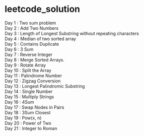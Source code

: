 # leetcode_solution

Day 1 : Two sum problem<br/>
Day 2 : Add Two Numbers<br/>
Day 3 : Length of Longest Substring without repeating characters<br/>
Day 4 : Median of two sorted array<br/>
Day 5 : Contains Duplicate<br/>
Day 6 : 3 Sum<br/>
Day 7 : Reverse Integer<br/>
Day 8 : Merge Sorted Arrays.<br/>
Day 9 : Rotate Array<br/>
Day 10 : Split the Array<br/>
Day 11 : Palindrome Number<br/>
Day 12 : Zigzag Conversion<br/>
Day 13 : Longest Palindromic Substring<br/>
Day 14 : Single Number<br/>
Day 15 : Multiply Strings<br/>
Day 16 : 4Sum<br/>
Day 17 : Swap Nodes in Pairs<br/>
Day 18 : 3Sum Closest<br/>
Day 19 : Pow(x, n)<br/>
Day 20 : Power of Two<br/>
Day 21 : Integer to Roman<br/>